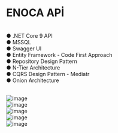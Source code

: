 # ENOCA APİ 
<br>
● .NET Core 9 API 
<br>
● MSSQL 
<br>
● Swagger UI 
<br>
● Entity Framework - Code First Approach 
<br>
● Repository Design Pattern 
<br>
● N-Tier Architecture 
<br>
● CQRS Design Pattern - Mediatr 
<br>
● Onion Architecture 
<br>
<br>

![image](https://github.com/user-attachments/assets/27213e74-e764-4f73-9784-75f9b8a62bb2)
<br>
![image](https://github.com/user-attachments/assets/a069ec93-6a0a-48ab-817a-8b66a3a2257b)
<br>
![image](https://github.com/user-attachments/assets/c3919145-5998-41d1-bdc1-f6571d10edca)
<br>
![image](https://github.com/user-attachments/assets/3cf9c8f8-dd63-472c-bf15-76f3db50da55)
<br>
![image](https://github.com/user-attachments/assets/2bd75e70-0ce3-48c0-9ca7-a7521c764957)
<br>

